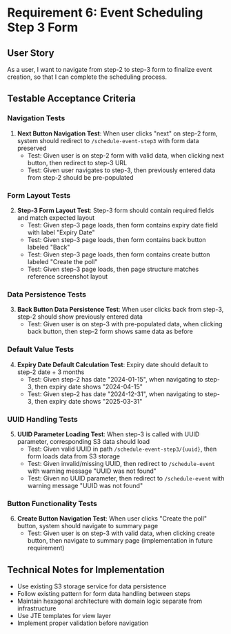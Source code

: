 # Requirement 6: Event Scheduling Step 3 Form

## User Story
As a user, I want to navigate from step-2 to step-3 form to finalize event creation, so that I can complete the scheduling process.

## Testable Acceptance Criteria

### Navigation Tests
1. **Next Button Navigation Test**: When user clicks "next" on step-2 form, system should redirect to `/schedule-event-step3` with form data preserved
   - Test: Given user is on step-2 form with valid data, when clicking next button, then redirect to step-3 URL
   - Test: Given user navigates to step-3, then previously entered data from step-2 should be pre-populated

### Form Layout Tests
2. **Step-3 Form Layout Test**: Step-3 form should contain required fields and match expected layout
   - Test: Given step-3 page loads, then form contains expiry date field with label "Expiry Date"
   - Test: Given step-3 page loads, then form contains back button labeled "Back"
   - Test: Given step-3 page loads, then form contains create button labeled "Create the poll"
   - Test: Given step-3 page loads, then page structure matches reference screenshot layout

### Data Persistence Tests
3. **Back Button Data Persistence Test**: When user clicks back from step-3, step-2 should show previously entered data
   - Test: Given user is on step-3 with pre-populated data, when clicking back button, then step-2 form shows same data as before

### Default Value Tests
4. **Expiry Date Default Calculation Test**: Expiry date should default to step-2 date + 3 months
   - Test: Given step-2 has date "2024-01-15", when navigating to step-3, then expiry date shows "2024-04-15"
   - Test: Given step-2 has date "2024-12-31", when navigating to step-3, then expiry date shows "2025-03-31"

### UUID Handling Tests
5. **UUID Parameter Loading Test**: When step-3 is called with UUID parameter, corresponding S3 data should load
   - Test: Given valid UUID in path `/schedule-event-step3/{uuid}`, then form loads data from S3 storage
   - Test: Given invalid/missing UUID, then redirect to `/schedule-event` with warning message "UUID was not found"
   - Test: Given no UUID parameter, then redirect to `/schedule-event` with warning message "UUID was not found"

### Button Functionality Tests
6. **Create Button Navigation Test**: When user clicks "Create the poll" button, system should navigate to summary page
   - Test: Given user is on step-3 with valid data, when clicking create button, then navigate to summary page (implementation in future requirement)

## Technical Notes for Implementation
- Use existing S3 storage service for data persistence
- Follow existing pattern for form data handling between steps
- Maintain hexagonal architecture with domain logic separate from infrastructure
- Use JTE templates for view layer
- Implement proper validation before navigation 
